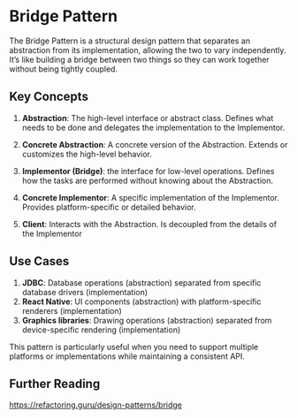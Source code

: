 # Bridge Pattern

The Bridge Pattern is a structural design pattern that separates an abstraction from its implementation, allowing the two to vary independently. It’s like building a bridge between two things so they can work together without being tightly coupled.


## Key Concepts

1. **Abstraction**: The high-level interface or abstract class. Defines what needs to be done and delegates the implementation to the Implementor.

2. **Concrete Abstraction**: A concrete version of the Abstraction. Extends or customizes the high-level behavior.

3. **Implementor (Bridge)**: the interface for low-level operations. Defines how the tasks are performed without knowing about the Abstraction.

4. **Concrete Implementor**: A specific implementation of the Implementor. Provides platform-specific or detailed behavior.

5. **Client**: Interacts with the Abstraction. Is decoupled from the details of the Implementor


## Use Cases

1. **JDBC**: Database operations (abstraction) separated from specific database drivers (implementation)
2. **React Native**: UI components (abstraction) with platform-specific renderers (implementation)
3. **Graphics libraries**: Drawing operations (abstraction) separated from device-specific rendering (implementation) 

This pattern is particularly useful when you need to support multiple platforms or implementations while maintaining a consistent API.

## Further Reading

https://refactoring.guru/design-patterns/bridge
